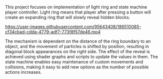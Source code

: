 This project focuses on implementation of light ring and state machine player controller. 
Light ring means that player after pressing a button will create an expanding ring that will slowly reveal hidden blocks.




https://user-images.githubusercontent.com/95643408/186510085-cf34cbad-cdda-4779-adf7-773f8f57de46.mp4




The mechanism is dependent on the distance of the ring boundary to an object, and the movement of particles is shifted by position, resulting in diagonal block appearances on the right side. The effect of the reveal is achieved using shader graphs and scripts to update the values in them. The state machine enables easy maintenance of custom movements and collisions, making it easy to add new options as the number of possible actions increases.

